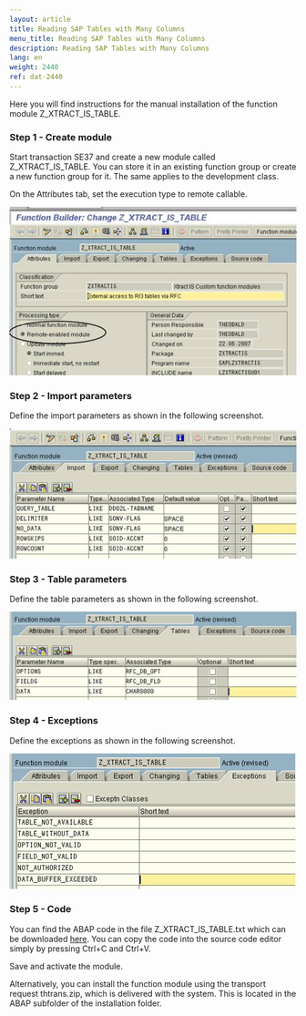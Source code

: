 ```yaml
---
layout: article
title: Reading SAP Tables with Many Columns
menu_title: Reading SAP Tables with Many Columns
description: Reading SAP Tables with Many Columns
lang: en
weight: 2440
ref: dat-2440
---
```


Here you will find instructions for the manual installation of the function module Z_XTRACT_IS_TABLE.

### Step 1 - Create module

Start transaction SE37 and create a new module called Z_XTRACT_IS_TABLE. You can store it in an existing function group or create a new function group for it. The same applies to the development class.

On the Attributes tab, set the execution type to remote callable.

![Z-Custom-Function-01](/assets/images/data-sources/sap/Z-Custom-Function-01.png)

### Step 2 - Import parameters

Define the import parameters as shown in the following screenshot.

![Z-Custom-Function-02](/assets/images/data-sources/sap/Z-Custom-Function-02.png)

### Step 3 - Table parameters

Define the table parameters as shown in the following screenshot.

![Z-Custom-Function-03](/assets/images/data-sources/sap/Z-Custom-Function-03.png)

### Step 4 - Exceptions

Define the exceptions as shown in the following screenshot.

![Z-Custom-Function-04](/assets/images/data-sources/sap/Z-Custom-Function-04.png)

### Step 5 - Code

You can find the ABAP code in the file Z_XTRACT_IS_TABLE.txt which can be downloaded [here](https://peakboard.com/download/dokumente/Z_XTRACT_IS_TABLE.txt). You can copy the code into the source code editor simply by pressing Ctrl+C and Ctrl+V.

Save and activate the module.

Alternatively, you can install the function module using the transport request thtrans.zip, which is delivered with the system. This is located in the ABAP subfolder of the installation folder.

